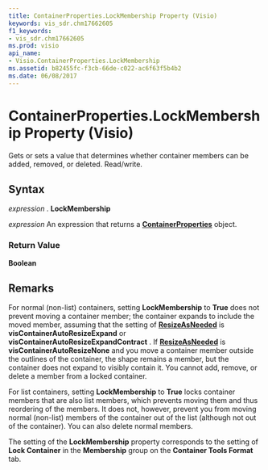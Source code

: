 ```yaml
---
title: ContainerProperties.LockMembership Property (Visio)
keywords: vis_sdr.chm17662605
f1_keywords:
- vis_sdr.chm17662605
ms.prod: visio
api_name:
- Visio.ContainerProperties.LockMembership
ms.assetid: b82455fc-f3cb-66de-c022-ac6f63f5b4b2
ms.date: 06/08/2017
---
```



# ContainerProperties.LockMembership Property (Visio)

Gets or sets a value that determines whether container members can be added, removed, or deleted. Read/write.


## Syntax

 _expression_ . **LockMembership**

 _expression_ An expression that returns a **[ContainerProperties](Visio.ContainerProperties.md)** object.


### Return Value

 **Boolean**


## Remarks

For normal (non-list) containers, setting  **LockMembership** to **True** does not prevent moving a container member; the container expands to include the moved member, assuming that the setting of **[ResizeAsNeeded](Visio.ContainerProperties.ResizeAsNeeded.md)** is **visContainerAutoResizeExpand** or **visContainerAutoResizeExpandContract** . If **[ResizeAsNeeded](Visio.ContainerProperties.ResizeAsNeeded.md)** is **visContainerAutoResizeNone** and you move a container member outside the outlines of the container, the shape remains a member, but the container does not expand to visibly contain it. You cannot add, remove, or delete a member from a locked container.

For list containers, setting  **LockMembership** to **True** locks container members that are also list members, which prevents moving them and thus reordering of the members. It does not, however, prevent you from moving normal (non-list) members of the container out of the list (although not out of the container). You can also delete normal members.

The setting of the  **LockMembership** property corresponds to the setting of **Lock Container** in the **Membership** group on the **Container Tools Format** tab.


